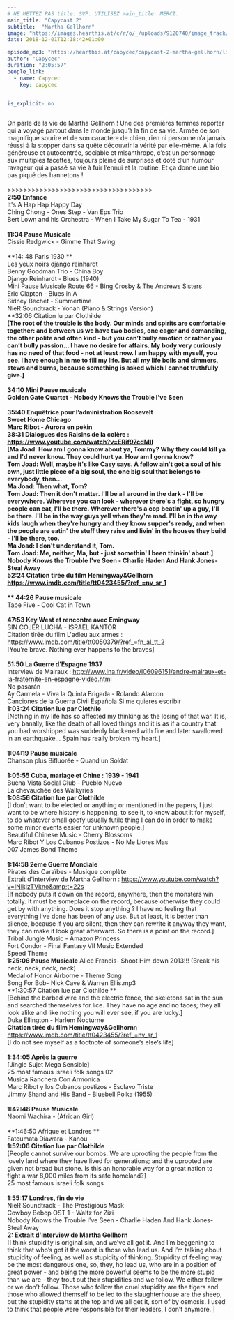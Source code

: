 ```yaml
---
# NE METTEZ PAS title: SVP. UTILISEZ main_title: MERCI.
main_title: "Capycast 2"
subtitle:  "Martha Gellhorn"
image: "https://images.hearthis.at/c/r/o/_/uploads/9120740/image_track/2332123/w1400_h1400_q70_m1543663107----cropped_1543663099603.jpg"
date: 2018-12-01T12:18:42+01:00

episode_mp3: "https://hearthis.at/capycec/capycast-2-martha-gellhorn/listen.mp3?s=ZlA"
author: "Capycec"
duration: "2:05:57"
people_link: 
  - name: Capycec
    key: capycec


is_explicit: no
---
```


<PodcastHeader/>

<!-- ECRIRE LA DESCRIPTION DE L'EPISODE SOUS CETTE LIGNE -->
On parle de la vie de Martha Gellhorn ! Une des premières femmes reporter qui a voyagé partout dans le monde jusqu’à la fin de sa vie. Armée de son magnifique sourire et de son caractère de chien, rien ni personne n’a jamais réussi à la stopper dans sa quête découvrir la vérité par elle-même. A la fois généreuse et autocentrée, sociable et misanthrope, c’est un personnage aux multiples facettes, toujours pleine de surprises et doté d’un humour ravageur qui a passé sa vie à fuir l’ennui et la routine. Et ça donne une bio pas piqué des hannetons !<br>
<br>
&gt;&gt;&gt;&gt;&gt;&gt;&gt;&gt;&gt;&gt;&gt;&gt;&gt;&gt;&gt;&gt;&gt;&gt;&gt;&gt;&gt;&gt;&gt;&gt;&gt;&gt;&gt;&gt;&gt;&gt;&gt;&gt;&gt;&gt;&gt;&gt;<br>
**2:50 Enfance**<br>
It's A Hap Hap Happy Day <br>
Ching Chong - Ones Step - Van Eps Trio<br>
Bert Lown and his Orchestra - When I Take My Sugar To Tea - 1931<br>
<br>
**11:34 Pause Musicale**<br>
Cissie Redgwick - Gimme That Swing<br>
<br>
**14: 48 Paris 1930 **<br>
Les yeux noirs django reinhardt<br>
Benny Goodman Trio - China Boy<br>
Django Reinhardt - Blues (1940)<br>
Mini Pause Musicale Route 66 - Bing Crosby &amp; The Andrews Sisters<br>
Eric Clapton - Blues in A<br>
Sidney Bechet - Summertime<br>
NieR Soundtrack - Yonah (Piano &amp; Strings Version)<br>
**32:06 Citation lu par Clothilde **<br>
[The root of the trouble is the body. Our minds and spirits are comfortable together: and between us we have two bodies, one eager and demanding, the other polite and often kind - but you can’t bully emotion or rather you can’t bully passion… I have no desire for affairs. My body very curiously has no need of that food - not at least now. I am happy with myself, you see. I have enough in me to fill my life. But all my life boils and simmers, stews and burns, because something is asked which I cannot truthfully give.]<br>
<br>
**34:10 Mini Pause musicale**<br>
Golden Gate Quartet - Nobody Knows the Trouble I've Seen<br>
<br>
**35:40 Enquêtrice pour l’administration Roosevelt**<br>
Sweet Home Chicago <br>
Marc Ribot - Aurora en pekin<br>
**38:31 Dialogues des Raisins de la colère** : https://www.youtube.com/watch?v=ERif97cdMII<br>
[Ma Joad: How am I gonna know about ya, Tommy? Why they could kill ya and I'd never know. They could hurt ya. How am I gonna know?<br>
Tom Joad: Well, maybe it's like Casy says. A fellow ain't got a soul of his own, just little piece of a big soul, the one big soul that belongs to everybody, then...<br>
Ma Joad: Then what, Tom?<br>
Tom Joad: Then it don't matter. I'll be all around in the dark - I'll be everywhere. Wherever you can look - wherever there's a fight, so hungry people can eat, I'll be there. Wherever there's a cop beatin' up a guy, I'll be there. I'll be in the way guys yell when they're mad. I'll be in the way kids laugh when they're hungry and they know supper's ready, and when the people are eatin' the stuff they raise and livin' in the houses they build - I'll be there, too.<br>
Ma Joad: I don't understand it, Tom.<br>
Tom Joad: Me, neither, Ma, but - just somethin' I been thinkin' about.]<br>
Nobody Knows the Trouble I've Seen - Charlie Haden And Hank Jones-Steal Away<br>
**52:24 Citation tirée du film Hemingway&amp;Gellhorn** https://www.imdb.com/title/tt0423455/?ref_=nv_sr_1<br>
<br>
** 44:26 Pause musicale**<br>
Tape Five - Cool Cat in Town<br>
<br>
**47:53 Key West et rencontre avec Emingway**<br>
SIN COJER LUCHA - ISRAEL KANTOR<br>
Citation tirée du film L'adieu aux armes : https://www.imdb.com/title/tt0050379/?ref_=fn_al_tt_2<br>
[You’re brave. Nothing ever happens to the braves]<br>
<br>
**51:50 La Guerre d’Espagne 1937**<br>
Interview de Malraux : http://www.ina.fr/video/I06096151/andre-malraux-et-la-fraternite-en-espagne-video.html<br>
No pasarán<br>
Ay Carmela - Viva la Quinta Brigada - Rolando Alarcon<br>
Canciones de la Guerra Civil Española   Si me quieres escribir<br>
**1:03:24 Citation lue par Clothile**<br>
[Nothing in my life has so affected my thinking as the losing of that war. It is, very banally, like the death of all loved things and it is as if a country that you had worshipped was suddenly blackened with fire and later swallowed in an earthquake… Spain has really broken my heart.]<br>
<br>
**1:04:19 Pause musicale**<br>
Chanson plus Bifluorée - Quand un Soldat<br>
<br>
**1:05:55 Cuba, mariage et Chine : 1939 - 1941**<br>
Buena Vista Social Club - Pueblo Nuevo<br>
La chevauchée des Walkyries<br>
**1:08:56 Citation lue par Clothilde**<br>
[I don’t want to be elected or anything or mentioned in the papers, I just want to be where history is happening, to see it, to know about it for myself, to do whatever small goofy usually futile thing I can do in order to make some minor events easier for unknown people.]<br>
Beautiful Chinese Music - Cherry Blossoms<br>
Marc Ribot Y Los Cubanos Postizos - No Me Llores Mas<br>
007  James Bond  Theme<br>
<br>
**1:14:58 2eme Guerre Mondiale**<br>
Pirates des Caraïbes - Musique complète<br>
Extrait d'interview de Martha Gellhorn : https://www.youtube.com/watch?v=INlkjzTVkno&amp;t=22s<br>
[If nobody puts it down on the record, anywhere, then the monsters win totally. It must be someplace on the record, because otherwise they could get by with anything. Does it stop anything ? I have no feeling that everything I’ve done has been of any use. But at least, it is better than silence, because if you are silent, then they can rewrite it anyway they want, they can make it look great afterward. So there is a point on the record.]<br>
Tribal Jungle Music - Amazon Princess<br>
Fort Condor - Final Fantasy VII Music Extended<br>
Speed Theme<br>
**1:25:06 Pause Musicale** Alice Francis- Shoot Him down 2013!!! (Break his neck, neck, neck, neck)<br>
Medal of Honor Airborne - Theme Song<br>
Song For Bob- Nick Cave &amp; Warren Ellis.mp3<br>
**1:30:57 Citation lue par Clothilde **<br>
[Behind the barbed wire and the electric fence, the skeletons sat in the sun and searched themselves for lice. They have no age and no faces; they all look alike and like nothing you will ever see, if you are lucky.]<br>
Duke Ellington - Harlem Nocturne<br>
**Citation tirée du film Hemingway&amp;Gellhorn**n https://www.imdb.com/title/tt0423455/?ref_=nv_sr_1<br>
 [I do not see myself as a footnote of someone’s else’s life]<br>
<br>
**1:34:05 Après la guerre**<br>
[Jingle Sujet Mega Sensible]<br>
25 most famous israeli folk songs 02<br>
Musica  Ranchera Con Armonica<br>
Marc Ribot y los Cubanos postizos - Esclavo Triste<br>
Jimmy Shand and His Band - Bluebell Polka (1955)<br>
<br>
**1:42:48 Pause Musicale**<br>
Naomi Wachira - (African Girl) <br>
<br>
**1:46:50 Afrique et Londres **<br>
Fatoumata Diawara - Kanou<br>
**1:52:06 Citation lue par Clothilde**<br>
[People cannot survive our bombs. We are uprooting the people from the lovely land where they have lived for generations; and the uprooted are given not bread but stone. Is this an honorable way for a great nation to fight a war 8,000 miles from its safe homeland?]<br>
25 most famous israeli folk songs<br>
<br>
**1:55:17 Londres, fin de vie**<br>
NieR Soundtrack - The Prestigious Mask<br>
Cowboy Bebop OST 1 - Waltz for Zizi<br>
Nobody Knows the Trouble I've Seen - Charlie Haden And Hank Jones-Steal Away<br>
**2: Extrait d'interview de Martha Gellhorn**<br>
[I think stupidity is original sin, and we’ve all got it. And I’m beggening to think that who’s got it the worst is those who lead us. And I’m talking about stupidity of feeling, as well as stupidity of thinking. Stupidity of feeling way be the most dangerous one, so, they, ho lead us, who are in a position of great power - and being the more powerful seems to be the more stupid than we are - they trout out their stupidities and we follow. We either follow or we don’t follow. Those who follow the cruel stupidity are the tigers and those who allowed themself to be led to the slaughterhouse are the sheep, but the stupidity starts at the top and we all get it, sort of by osmosis. I used to think that people were responsible for their leaders, I don’t anymore. ]<br>



